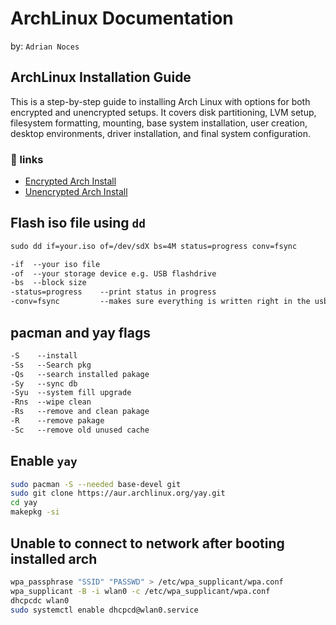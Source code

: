 # ArchLinux Documentation
by: `Adrian Noces`

## ArchLinux Installation Guide

This is a step-by-step guide to installing Arch Linux with options for both encrypted and unencrypted setups. It covers disk partitioning, LVM setup, filesystem formatting, mounting, base system installation, user creation, desktop environments, driver installation, and final system configuration.

### 📌 links
- [Encrypted Arch Install](https://github.com/NocesAdrian/Archlinux-Documentation/blob/main/encrypted%20arch.md)
- [Unencrypted Arch Install](https://github.com/NocesAdrian/Archlinux-Documentation/blob/main/unencrypted%20arch.md)


## Flash iso file using `dd`
```txt
sudo dd if=your.iso of=/dev/sdX bs=4M status=progress conv=fsync

-if  --your iso file
-of  --your storage device e.g. USB flashdrive
-bs  --block size
-status=progress    --print status in progress
-conv=fsync         --makes sure everything is written right in the usb
```

## pacman and yay flags
```txt
-S    --install
-Ss   --Search pkg
-Qs   --search installed pakage
-Sy   --sync db
-Syu  --system fill upgrade
-Rns  --wipe clean
-Rs   --remove and clean pakage
-R    --remove pakage
-Sc   --remove old unused cache
```

## Enable `yay`
```bash
sudo pacman -S --needed base-devel git
sudo git clone https://aur.archlinux.org/yay.git
cd yay
makepkg -si
```

## Unable to connect to network after booting installed arch
```bash
wpa_passphrase "SSID" "PASSWD" > /etc/wpa_supplicant/wpa.conf
wpa_supplicant -B -i wlan0 -c /etc/wpa_supplicant/wpa.conf
dhcpcdc wlan0
sudo systemctl enable dhcpcd@wlan0.service
```
